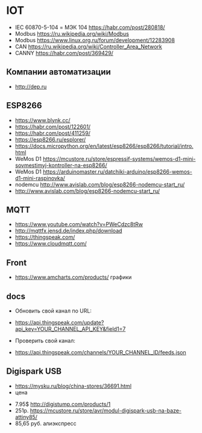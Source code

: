 # IOT
* IEC 60870-5-104 = МЭК 104 https://habr.com/post/280818/
* Modbus https://ru.wikipedia.org/wiki/Modbus
* Modbus https://www.linux.org.ru/forum/development/12283908
* CAN https://ru.wikipedia.org/wiki/Controller_Area_Network
* CANNY https://habr.com/post/369429/

## Компании автоматизации
* http://dep.ru

## ESP8266
* https://www.blynk.cc/
* https://habr.com/post/122601/
* https://habr.com/post/411259/
* https://esp8266.ru/esplorer/
* https://docs.micropython.org/en/latest/esp8266/esp8266/tutorial/intro.html
* WeMos D1 https://mcustore.ru/store/espressif-systems/wemos-d1-mini-sovmestimyj-kontroller-na-esp8266/
* WeMos D1 https://arduinomaster.ru/datchiki-arduino/esp8266-wemos-d1-mini-raspinovka/
* nodemcu http://www.avislab.com/blog/esp8266-nodemcu-start_ru/
* http://www.avislab.com/blog/esp8266-nodemcu-start_ru/

## MQTT
* https://www.youtube.com/watch?v=PWeCdzc8tRw
* http://mqttfx.jensd.de/index.php/download
* https://thingspeak.com/
* https://www.cloudmqtt.com/

## Front
* https://www.amcharts.com/products/ графики

## docs
 * Обновить свой канал по URL:
  - https://api.thingspeak.com/update?api_key=YOUR_CHANNEL_API_KEY&field1=7
 * Проверить свой канал:
  - https://api.thingspeak.com/channels/YOUR_CHANNEL_ID/feeds.json
##  Digispark USB 
* https://mysku.ru/blog/china-stores/36691.html
* цена 
 - 7.95$ http://digistump.com/products/1  
 - 251р. https://mcustore.ru/store/avr/modul-digispark-usb-na-baze-attiny85/
 - 85,65 руб. алиэкспресс
